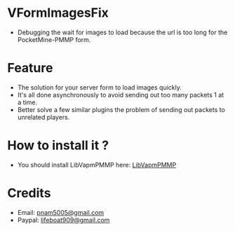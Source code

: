 # VFormImagesFix
- Debugging the wait for images to load because the url is too long for the PocketMine-PMMP form.

# Feature
- The solution for your server form to load images quickly.
- It's all done asynchronously to avoid sending out too many packets 1 at a time.
- Better solve a few similar plugins the problem of sending out packets to unrelated players.

# How to install it ?
- You should install LibVapmPMMP here: [LibVapmPMMP](https://poggit.pmmp.io/ci/VennDev/LibVapmPMMP/LibVapmPMMP)

# Credits
- Email: pnam5005@gmail.com
- Paypal: lifeboat909@gmail.com
